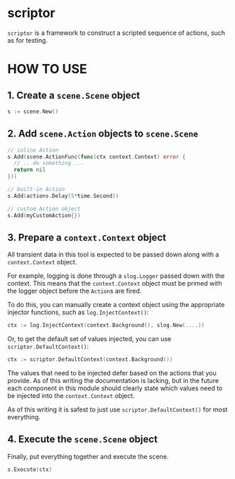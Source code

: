 # scriptor

`scriptor` is a framework to construct a scripted sequence of actions, such as for testing.

# HOW TO USE

## 1. Create a `scene.Scene` object

```go
s := scene.New()
```

## 2. Add `scene.Action` objects to `scene.Scene`

```go
// inline Action
s.Add(scene.ActionFunc(func(ctx context.Context) error {
  // .. do something ...
  return nil
}))

// built-in Action
s.Add(actions.Delay(5*time.Second))

// custom Action object
s.Add(myCustomAction{})
```

## 3. Prepare a `context.Context` object

All transient data in this tool is expected to be passed down along with a `context.Context` object.

For example, logging is done through a `slog.Logger` passed down with the context. This means that the `context.Context` object must be primed with the logger object before the `Action`s are fired.

To do this, you can manually create a context object using the appropriate injector functions, such as `log.InjectContext()`:

```go
ctx := log.InjectContext(context.Background(), slog.New(....))
```

Or, to get the default set of values injected, you can use `scriptor.DefaultContext()`:

```go
ctx := scriptor.DefaultContext(context.Background())
```

The values that need to be injected defer based on the actions that you provide.
As of this writing the documentation is lacking, but in the future each component
in this module should clearly state which values need to be injected into the
`context.Context` object.

As of this writing it is safest to just use `scriptor.DefaultContext()` for most everything.

## 4. Execute the `scene.Scene` object

Finally, put everything together and execute the scene.

```go
s.Execute(ctx)
```